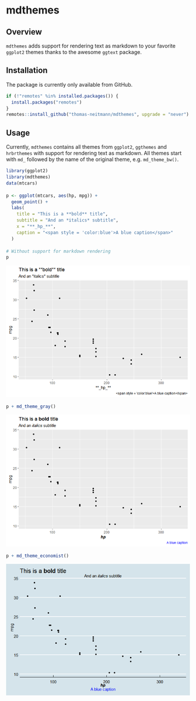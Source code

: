 mdthemes
================

Overview
--------

`mdthemes` adds support for rendering text as markdown to your favorite `ggplot2` themes thanks to the awesome `ggtext` package.

Installation
------------

The package is currently only available from GitHub.

``` r
if (!"remotes" %in% installed.packages()) {
  install.packages("remotes")
}
remotes::install_github("thomas-neitmann/mdthemes", upgrade = "never")
```

Usage
-----

Currently, `mdthemes` contains all themes from `ggplot2`, `ggthemes` and `hrbrthemes` with support for rendering text as markdown. All themes start with `md_` followed by the name of the original theme, e.g. `md_theme_bw()`.

``` r
library(ggplot2)
library(mdthemes)
data(mtcars)

p <- ggplot(mtcars, aes(hp, mpg)) +
  geom_point() +
  labs(
    title = "This is a **bold** title",
    subtitle = "And an *italics* subtitle",
    x = "**_hp_**",
    caption = "<span style = 'color:blue'>A blue caption</span>"
  )

# Without support for markdown rendering
p
```

![](README_files/figure-markdown_github/unnamed-chunk-1-1.png)

``` r
p + md_theme_gray()
```

![](README_files/figure-markdown_github/unnamed-chunk-1-2.png)

``` r
p + md_theme_economist()
```

![](README_files/figure-markdown_github/unnamed-chunk-1-3.png)
